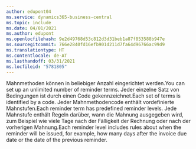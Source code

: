 ```yaml
---
author: edupont04
ms.service: dynamics365-business-central
ms.topic: include
ms.date: 04/01/2021
ms.author: edupont
ms.openlocfilehash: 9e2d49768d53c812d3d31beb1a87f853588b947e
ms.sourcegitcommit: 766e2840fd16efb901d211d7fa64d96766ac99d9
ms.translationtype: HT
ms.contentlocale: de-AT
ms.lasthandoff: 03/31/2021
ms.locfileid: "5781805"
---
```

<span data-ttu-id="a1238-101">Mahnmethoden können in beliebiger Anzahl eingerichtet werden.</span><span class="sxs-lookup"><span data-stu-id="a1238-101">You can set up an unlimited number of reminder terms.</span></span> <span data-ttu-id="a1238-102">Jeder einzelne Satz von Bedingungen ist durch einen Code gekennzeichnet.</span><span class="sxs-lookup"><span data-stu-id="a1238-102">Each set of terms is identified by a code.</span></span> <span data-ttu-id="a1238-103">Jeder Mahnmethodencode enthält vordefinierte Mahnstufen.</span><span class="sxs-lookup"><span data-stu-id="a1238-103">Each reminder term has predefined reminder levels.</span></span> <span data-ttu-id="a1238-104">Jede Mahnstufe enthält Regeln darüber, wann die Mahnung ausgegeben wird, zum Beispiel wie viele Tage nach der Fälligkeit der Rechnung oder nach der vorherigen Mahnung.</span><span class="sxs-lookup"><span data-stu-id="a1238-104">Each reminder level includes rules about when the reminder will be issued, for example, how many days after the invoice due date or the date of the previous reminder.</span></span>
